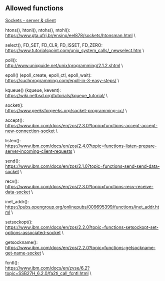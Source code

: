 <h2>Allowed functions</h2>
<a href="https://www.bogotobogo.com/cplusplus/sockets_server_client.php" target="_blank">Sockets - server & client</a>

htons(), htonl(), ntohs(), ntohl():\
https://www.gta.ufrj.br/ensino/eel878/sockets/htonsman.html \

select(), FD_SET, FD_CLR, FD_ISSET, FD_ZERO:\
https://www.tutorialspoint.com/unix_system_calls/_newselect.htm \

poll():\
http://www.unixguide.net/unix/programming/2.1.2.shtml \

epoll() (epoll_create, epoll_ctl, epoll_wait):\
https://suchprogramming.com/epoll-in-3-easy-steps/ \

kqueue() (kqueue, kevent):\
https://wiki.netbsd.org/tutorials/kqueue_tutorial/ \

socket():\
https://www.geeksforgeeks.org/socket-programming-cc/ \

accept():\
https://www.ibm.com/docs/en/zos/2.3.0?topic=functions-accept-accept-new-connection-socket \

listen():\
https://www.ibm.com/docs/en/zos/2.4.0?topic=functions-listen-prepare-server-incoming-client-requests \

send():\
https://www.ibm.com/docs/en/zos/2.1.0?topic=functions-send-send-data-socket \

recv():\
https://www.ibm.com/docs/en/zos/2.3.0?topic=functions-recv-receive-data-socket \

inet_addr():\
https://pubs.opengroup.org/onlinepubs/009695399/functions/inet_addr.html \

setsockopt():\
https://www.ibm.com/docs/en/zos/2.2.0?topic=functions-setsockopt-set-options-associated-socket \

getsockname():\
https://www.ibm.com/docs/en/zos/2.2.0?topic=functions-getsockname-get-name-socket \

fcntl():\
https://www.ibm.com/docs/en/zvse/6.2?topic=SSB27H_6.2.0/fa2ti_call_fcntl.html \
